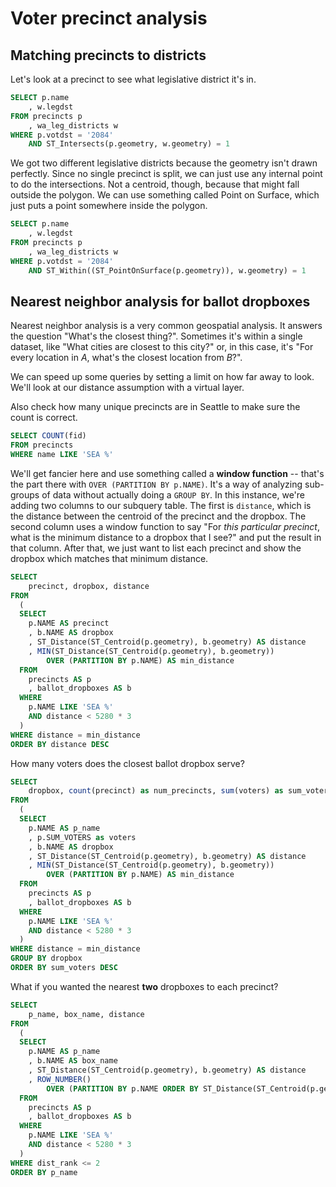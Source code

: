 # Voter precinct analysis


## Matching precincts to districts
Let's look at a precinct to see what legislative district it's in.

```sql
SELECT p.name
    , w.legdst
FROM precincts p
    , wa_leg_districts w
WHERE p.votdst = '2084'
    AND ST_Intersects(p.geometry, w.geometry) = 1
```

We got two different legislative districts because the geometry isn't drawn perfectly. 
Since no single precinct is split, we can just use any internal point to do the intersections. Not a centroid, though, because that might fall outside the polygon. We can use something called Point on Surface, which just puts a point somewhere inside the polygon.

```sql
SELECT p.name
    , w.legdst
FROM precincts p
    , wa_leg_districts w
WHERE p.votdst = '2084'
    AND ST_Within((ST_PointOnSurface(p.geometry)), w.geometry) = 1
```

## Nearest neighbor analysis for ballot dropboxes

Nearest neighbor analysis is a very common geospatial analysis. It answers the question "What's the closest thing?". Sometimes it's within a single dataset, like "What cities are closest to this city?" or, in this case, it's "For every location in *A*, what's the closest location from *B*?".

We can speed up some queries by setting a limit on how far away to look.
We'll look at our distance assumption with a virtual layer.

Also check how many unique precincts are in Seattle to make sure the count is correct.

```sql
SELECT COUNT(fid)
FROM precincts
WHERE name LIKE 'SEA %'
```

We'll get fancier here and use something called a **window function** -- that's the part there with `OVER (PARTITION BY p.NAME)`. It's a way of analyzing sub-groups of data without actually doing a `GROUP BY`. In this instance, we're adding two columns to our subquery table. The first is `distance`, which is the distance between the centroid of the precinct and the dropbox. The second column uses a window function to say "For *this particular precinct*, what is the minimum distance to a dropbox that I see?" and put the result in that column. After that, we just want to list each precinct and show the dropbox which matches that minimum distance.

```sql
SELECT
    precinct, dropbox, distance
FROM
  (
  SELECT
    p.NAME AS precinct
    , b.NAME AS dropbox
    , ST_Distance(ST_Centroid(p.geometry), b.geometry) AS distance
    , MIN(ST_Distance(ST_Centroid(p.geometry), b.geometry)) 
        OVER (PARTITION BY p.NAME) AS min_distance 
  FROM
    precincts AS p
    , ballot_dropboxes AS b
  WHERE
    p.NAME LIKE 'SEA %'
    AND distance < 5280 * 3
  )
WHERE distance = min_distance
ORDER BY distance DESC
```

How many voters does the closest ballot dropbox serve?

```sql
SELECT
    dropbox, count(precinct) as num_precincts, sum(voters) as sum_voters
FROM
  (
  SELECT
    p.NAME AS p_name
    , p.SUM_VOTERS as voters
    , b.NAME AS dropbox
    , ST_Distance(ST_Centroid(p.geometry), b.geometry) AS distance
    , MIN(ST_Distance(ST_Centroid(p.geometry), b.geometry)) 
        OVER (PARTITION BY p.NAME) AS min_distance 
  FROM
    precincts AS p
    , ballot_dropboxes AS b
  WHERE
    p.NAME LIKE 'SEA %'
    AND distance < 5280 * 3
  )
WHERE distance = min_distance
GROUP BY dropbox
ORDER BY sum_voters DESC
```

What if you wanted the nearest **two** dropboxes to each precinct?
```sql
SELECT
    p_name, box_name, distance
FROM
  (
  SELECT
    p.NAME AS p_name
    , b.NAME AS box_name
    , ST_Distance(ST_Centroid(p.geometry), b.geometry) AS distance
    , ROW_NUMBER()
        OVER (PARTITION BY p.NAME ORDER BY ST_Distance(ST_Centroid(p.geometry), b.geometry)) AS dist_rank
  FROM
    precincts AS p
    , ballot_dropboxes AS b
  WHERE
    p.NAME LIKE 'SEA %'
    AND distance < 5280 * 3
  )
WHERE dist_rank <= 2
ORDER BY p_name
```